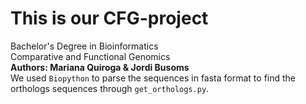 # This is our CFG-project


Bachelor's Degree in Bioinformatics <br />
Comparative and Functional Genomics <br />
**Authors: Mariana Quiroga & Jordi Busoms** <br />
We used `Biopython` to parse the sequences in fasta format to find the orthologs sequences through `get_orthologs.py`. <br />


